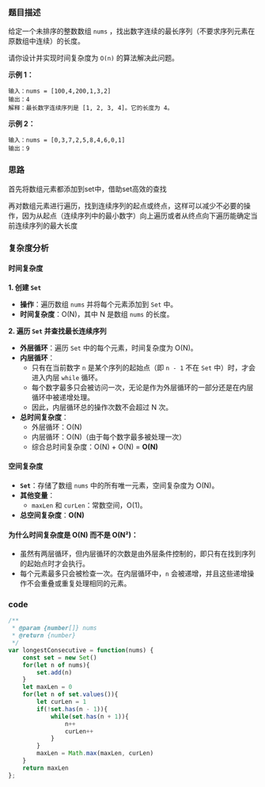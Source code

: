 ### 题目描述

给定一个未排序的整数数组 `nums` ，找出数字连续的最长序列（不要求序列元素在原数组中连续）的长度。

请你设计并实现时间复杂度为 `O(n)` 的算法解决此问题。

**示例 1：**

```
输入：nums = [100,4,200,1,3,2]
输出：4
解释：最长数字连续序列是 [1, 2, 3, 4]。它的长度为 4。
```

**示例 2：**

```
输入：nums = [0,3,7,2,5,8,4,6,0,1]
输出：9
```

### 思路

首先将数组元素都添加到set中，借助set高效的查找

再对数组元素进行遍历，找到连续序列的起点或终点，这样可以减少不必要的操作，因为从起点（连续序列中的最小数字）向上遍历或者从终点向下遍历能确定当前连续序列的最大长度

### 复杂度分析

#### 时间复杂度

**1. 创建 `Set`**

- **操作**：遍历数组 `nums` 并将每个元素添加到 `Set` 中。
- **时间复杂度**：O(N)，其中 N 是数组 `nums` 的长度。

**2. 遍历 `Set` 并查找最长连续序列**

- **外层循环**：遍历 `Set` 中的每个元素，时间复杂度为 O(N)。
- **内层循环**：
  - 只有在当前数字 `n` 是某个序列的起始点（即 `n - 1` 不在 `Set` 中）时，才会进入内层 `while` 循环。
  - 每个数字最多只会被访问一次，无论是作为外层循环的一部分还是在内层循环中被递增处理。
  - 因此，内层循环总的操作次数不会超过 N 次。
- **总时间复杂度**：
  - 外层循环：O(N)
  - 内层循环：O(N)（由于每个数字最多被处理一次）
  - 综合总时间复杂度：O(N) + O(N) = **O(N)**

#### 空间复杂度

- **`Set`**：存储了数组 `nums` 中的所有唯一元素，空间复杂度为 O(N)。
- **其他变量**：
  - `maxLen` 和 `curLen`：常数空间，O(1)。
- **总空间复杂度**：**O(N)**

#### **为什么时间复杂度是 O(N) 而不是 O(N²)**：

- 虽然有两层循环，但内层循环的次数是由外层条件控制的，即只有在找到序列的起始点时才会执行。
- 每个元素最多只会被检查一次。在内层循环中，`n` 会被递增，并且这些递增操作不会重叠或重复处理相同的元素。

### code

```javascript
/**
 * @param {number[]} nums
 * @return {number}
 */
var longestConsecutive = function(nums) {
    const set = new Set()
    for(let n of nums){
        set.add(n)
    }
    let maxLen = 0
    for(let n of set.values()){
        let curLen = 1
        if(!set.has(n - 1)){
            while(set.has(n + 1)){
                n++
                curLen++
            }
        }
        maxLen = Math.max(maxLen, curLen)
    }
    return maxLen
};
```



